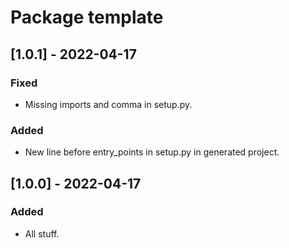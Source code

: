 # Package template

## [1.0.1] - 2022-04-17

### Fixed
- Missing imports and comma in setup.py.

### Added
- New line before entry_points in setup.py in generated project.


## [1.0.0] - 2022-04-17

### Added
- All stuff.
